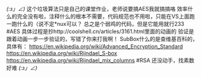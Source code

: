 _(:з」∠)_
这个垃圾算法只是自己的课堂作业，老师说要搞AES我就搞搞咯
效率什么的完全没有啦，注释什么的根本不需要，代码规范也不用啦，只能在VS上面跑一跑什么的（说不定*nux可以？
总之是个弱鸡的代码，但是它能用就行233
#AES
具体过程是抄http://coolshell.cn/articles/3161.html里面的动画的
验证是跟着动画一步一步验证的，写错了你来打我啊！
SubBox什么的是查维基百科的，
具体有：
https://en.wikipedia.org/wiki/Advanced_Encryption_Standard
https://en.wikipedia.org/wiki/Rijndael_S-box
https://en.wikipedia.org/wiki/Rijndael_mix_columns
#RSA
还没动手，找素数好难
_(:з」∠)_
